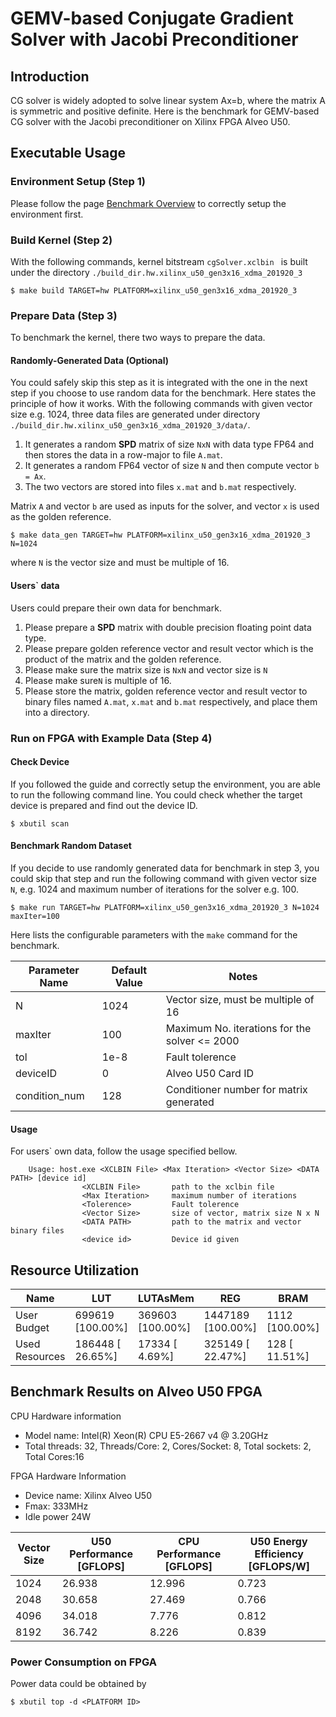# GEMV-based Conjugate Gradient Solver with Jacobi Preconditioner

## Introduction

CG solver is widely adopted to solve linear system Ax=b, where the matrix A is symmetric and positive definite. 
Here is the benchmark for GEMV-based CG solver with the Jacobi preconditioner on Xilinx FPGA Alveo U50. 

## Executable Usage

### Environment Setup (Step 1)
Please follow the page [Benchmark Overview](../) to correctly setup the environment first.  

### Build Kernel (Step 2)

With the following commands, kernel bitstream `cgSolver.xclbin ` is built under the directory `./build_dir.hw.xilinx_u50_gen3x16_xdma_201920_3`

```
$ make build TARGET=hw PLATFORM=xilinx_u50_gen3x16_xdma_201920_3
```

### Prepare Data (Step 3)
To benchmark the kernel, there two ways to prepare the data. 

#### Randomly-Generated Data (Optional)
You could safely skip this step as it is integrated with the one in the next step if you choose to use random data for the benchmark. 
Here states the principle of how it works.  With the following commands with given vector size e.g. 1024,  three data files are generated under directory `./build_dir.hw.xilinx_u50_gen3x16_xdma_201920_3/data/`.  

1.	It generates a random **SPD** matrix of size `NxN` with data type FP64 and then stores the data in a row-major to file `A.mat`.
2.	It generates a random FP64 vector of size `N` and then compute vector `b = Ax`.
3.	The two vectors are stored into files `x.mat` and `b.mat` respectively. 

Matrix `A` and vector `b` are used as inputs for the solver, and vector `x` is used as the golden reference. 

```
$ make data_gen TARGET=hw PLATFORM=xilinx_u50_gen3x16_xdma_201920_3 N=1024
```
where `N` is the vector size and must be multiple of 16.

#### Users` data

Users could prepare their own data for benchmark. 
1.	Please prepare a **SPD** matrix with double precision floating point data type.
2.	Please prepare golden reference vector and result vector which is the product of the matrix and the golden reference.
3.	Please make sure the matrix size is `NxN` and vector size is `N`
4.	Please make sure`N` is multiple of 16.
5.	Please store the matrix, golden reference vector and result vector to binary files named  `A.mat`, `x.mat` and `b.mat` respectively, and place them into a directory.

### Run on FPGA with Example Data (Step 4)

#### Check Device

If you followed the guide and correctly setup the environment, you are able to run the following
command line. You could check whether the target device is prepared and find out the device ID. 
```
$ xbutil scan
```
#### Benchmark Random Dataset

If you decide to use randomly generated data for benchmark in step 3, you could skip that step and run the following command with given vector size `N`, e.g. 1024 and maximum number of iterations for the solver e.g. 100. 

```
$ make run TARGET=hw PLATFORM=xilinx_u50_gen3x16_xdma_201920_3 N=1024 maxIter=100 
```
Here lists the configurable parameters with the `make` command for the benchmark. 

| Parameter Name | Default Value | Notes |
|-------------------| -------------- | ---------------|
| N | 1024 | Vector size, must be multiple of 16 |
| maxIter | 100 | Maximum No. iterations for the solver <= 2000|
| tol | 1e-8 | Fault tolerence |
| deviceID | 0 | Alveo U50 Card ID |
| condition_num | 128 | Conditioner number for matrix generated |



#### Usage
For users` own data, follow the usage specified bellow. 
```
    Usage: host.exe <XCLBIN File> <Max Iteration> <Vector Size> <DATA PATH> [device id]
                <XCLBIN File>       path to the xclbin file
                <Max Iteration>     maximum number of iterations
                <Tolerence>         Fault tolerence
                <Vector Size>       size of vector, matrix size N x N
                <DATA PATH>         path to the matrix and vector binary files
                <device id>         Device id given
```


## Resource Utilization
| Name                       | LUT              | LUTAsMem         | REG               | BRAM           | URAM          | DSP            |
|----------------------------|------------------|------------------|-------------------|----------------|---------------|----------------|
| User Budget                | 699619 [100.00%] | 369603 [100.00%] | 1447189 [100.00%] | 1112 [100.00%] | 640 [100.00%] | 5936 [100.00%] |
|    Used Resources          | 186448 [ 26.65%] |  17334 [  4.69%] |  325149 [ 22.47%] |  128 [ 11.51%] |   0 [  0.00%] | 1262 [ 21.26%] |

## Benchmark Results on Alveo U50 FPGA

CPU Hardware information
-   Model name: Intel(R) Xeon(R) CPU E5-2667 v4 @ 3.20GHz
-   Total threads: 32, Threads/Core: 2, Cores/Socket: 8, Total sockets: 2, Total Cores:16

FPGA Hardware Information
- Device name:  Xilinx Alveo U50
- Fmax: 333MHz
- Idle power 24W

| Vector Size |  U50 Performance [GFLOPS] | CPU Performance [GFLOPS] | U50 Energy Efficiency [GFLOPS/W]   |
|---------------|---------------|--------------|--------------|
|	1024	|	26.938	|	12.996	|	0.723	|
|	2048	|	30.658	|	27.469	|	0.766	|
|	4096	|	34.018	|	7.776	|	0.812	|
|	8192	|	36.742	|	8.226	|	0.839	|


### Power Consumption on FPGA
Power data could be obtained by 

```
$ xbutil top -d <PLATFORM ID>
```
